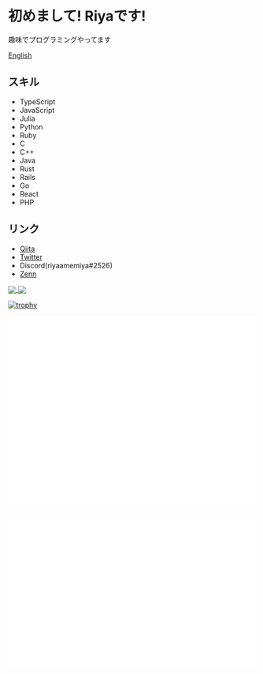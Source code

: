 # 初めまして! Riyaです!

趣味でプログラミングやってます

[English](./README-en.md)

## スキル

+ TypeScript
+ JavaScript
+ Julia
+ Python
+ Ruby
+ C
+ C++
+ Java
+ Rust
+ Rails
+ Go
+ React
+ PHP

## リンク

+ [Qiita](https://qiita.com/riya81)
+ [Twitter](https://twitter.com/Riya31377928)
+ Discord(riyaamemiya#2526)
+ [Zenn](https://zenn.dev/riya_amemiya)

<a href="https://github.com/anuraghazra/github-readme-stats">
    <img align="center" src="https://github-readme-stats.vercel.app/api?username=riya-amemiya&count_private=true&show_icons=true">
</a>

<a href="https://github.com/anuraghazra/github-readme-stats">

<img align="center" src="https://github-readme-stats.vercel.app/api/top-langs/?username=riya-amemiya&hide=css,scss,makefile,html">
</a>

[![trophy](https://github-profile-trophy.vercel.app/?username=riya-amemiya&column=4)](https://github.com/ryo-ma/github-profile-trophy)

![Metrics](https://github.com/riya-amemiya/riya-amemiya/blob/main/metrics.plugin.skyline.svg)

![Metrics](https://github.com/riya-amemiya/riya-amemiya/blob/main/metrics.plugin.calendar.full.svg)
